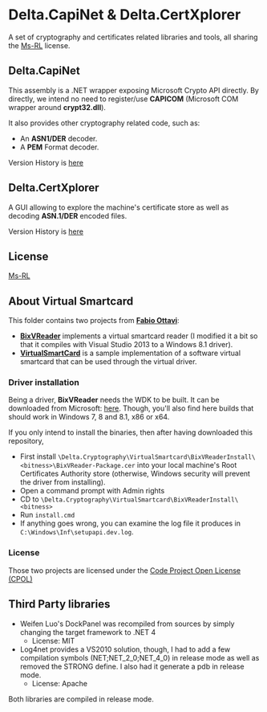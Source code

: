 # Delta.CapiNet & Delta.CertXplorer

A set of cryptography and certificates related libraries and tools, all sharing the [Ms-RL][msrl] license.

## Delta.CapiNet

This assembly is a .NET wrapper exposing Microsoft Crypto API directly. 
By directly, we intend no need to register/use **CAPICOM** (Microsoft COM wrapper around **crypt32.dll**).

It also provides other cryptography related code, such as:

* An **ASN1/DER** decoder.
* A **PEM** Format decoder.

Version History is [here](capinet-history.md)

## Delta.CertXplorer

A GUI allowing to explore the machine's certificate store as well as decoding **ASN.1/DER** encoded files.

Version History is [here](history.md)

## License

[Ms-RL][msrl]

## About Virtual Smartcard

This folder contains two projects from [**Fabio Ottavi**](http://www.codeproject.com/script/Membership/View.aspx?mid=17858):

* [**BixVReader**](http://www.codeproject.com/Articles/134010/An-UMDF-Driver-for-a-Virtual-Smart-Card-Reader) implements a virtual smartcard reader (I modified it a bit so that it compiles with Visual Studio 2013 to a Windows 8.1 driver).
* [**VirtualSmartCard**](http://www.codeproject.com/Articles/623200/A-Virtual-ISO-SmartCard) is a sample implementation of a software virtual smartcard that can be used through the virtual driver.

### Driver installation

Being a driver, **BixVReader** needs the WDK to be built. It can be downloaded from Microsoft: [here](http://msdn.microsoft.com/en-us/windows/hardware/gg454513.aspx). Though, you'll also find here builds that should work in Windows 7, 8 and 8.1, x86 or x64.

If you only intend to install the binaries, then after having downloaded this repository,

* First install `\Delta.Cryptography\VirtualSmartcard\BixVReaderInstall\<bitness>\BixVReader-Package.cer` into your local machine's Root Certificates Authority store (otherwise, Windows security will prevent the driver from installing).
* Open a command prompt with Admin rights
* CD to `\Delta.Cryptography\VirtualSmartcard\BixVReaderInstall\<bitness>`
* Run `install.cmd`
* If anything goes wrong, you can examine the log file it produces in `C:\Windows\Inf\setupapi.dev.log`. 

### License

Those two projects are licensed under the [Code Project Open License (CPOL)](http://www.codeproject.com/info/cpol10.aspx)

## Third Party libraries

* Weifen Luo's DockPanel was recompiled from sources by simply changing the target framework to .NET 4
  * License: MIT
* Log4net provides a VS2010 solution, though, I had to add a few compilation symbols (NET;NET_2_0;NET_4_0) in release mode as well as removed the STRONG define. I also had it generate a pdb in release mode.
  * License: Apache
  
Both libraries are compiled in release mode.

[msrl]: License.md "MS-RL License"
